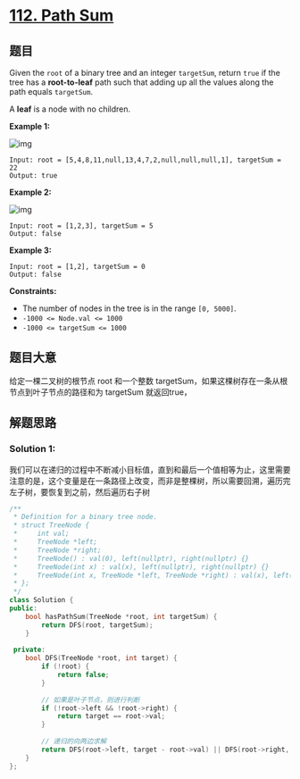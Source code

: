 # [112. Path Sum](https://leetcode.com/problems/path-sum/)

## 题目

Given the `root` of a binary tree and an integer `targetSum`, return `true` if the tree has a **root-to-leaf** path such that adding up all the values along the path equals `targetSum`.

A **leaf** is a node with no children.

 

**Example 1:**

![img](https://assets.leetcode.com/uploads/2021/01/18/pathsum1.jpg)

```
Input: root = [5,4,8,11,null,13,4,7,2,null,null,null,1], targetSum = 22
Output: true
```

**Example 2:**

![img](https://assets.leetcode.com/uploads/2021/01/18/pathsum2.jpg)

```
Input: root = [1,2,3], targetSum = 5
Output: false
```

**Example 3:**

```
Input: root = [1,2], targetSum = 0
Output: false
```

 

**Constraints:**

- The number of nodes in the tree is in the range `[0, 5000]`.
- `-1000 <= Node.val <= 1000`
- `-1000 <= targetSum <= 1000`

## 题目大意

给定一棵二叉树的根节点 root 和一个整数 targetSum，如果这棵树存在一条从根节点到叶子节点的路径和为 targetSum 就返回true，

## 解题思路

### Solution 1:

我们可以在递归的过程中不断减小目标值，直到和最后一个值相等为止，这里需要注意的是，这个变量是在一条路径上改变，而非是整棵树，所以需要回溯，遍历完左子树，要恢复到之前，然后遍历右子树

````c++
/**
 * Definition for a binary tree node.
 * struct TreeNode {
 *     int val;
 *     TreeNode *left;
 *     TreeNode *right;
 *     TreeNode() : val(0), left(nullptr), right(nullptr) {}
 *     TreeNode(int x) : val(x), left(nullptr), right(nullptr) {}
 *     TreeNode(int x, TreeNode *left, TreeNode *right) : val(x), left(left), right(right) {}
 * };
 */
class Solution {
public:
    bool hasPathSum(TreeNode *root, int targetSum) {
        return DFS(root, targetSum);
    }
    
 private:
    bool DFS(TreeNode *root, int target) {
        if (!root) {
            return false;
        }
        
        // 如果是叶子节点，则进行判断
        if (!root->left && !root->right) {
            return target == root->val;
        }
        
        // 递归的向两边求解
        return DFS(root->left, target - root->val) || DFS(root->right, target - root->val);
    }
};
````

